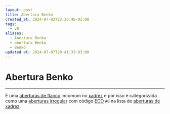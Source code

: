```yaml
---
layout: post
title: Abertura Benko
created_at: 2024-07-03T23:26:46-03:00
tags:
  - v0
aliases:
  - Abertura Benko
  - abertura Benko
  - Benko
updated at: 2024-07-07T20:41:33-03:00
---
```

# Abertura Benko
----

É uma [aberturas de flanco](api/2024/07/2024-07-06-Aberturas_de_flanco.md) incomum no [xadrez](api/2024/07/2024-07-06-Xadrez.md) e por isso é categorizada como uma [aberturas irregular](api/2024/07/2024-07-06-Aberturas_irregulares.md) com código [ECO](_insight/2024-07-07-Encyclopaedia_of_Chess_Openings.md) `A0` na lista de [aberturas de xadrez](api/2024/07/2024-07-06-Aberturas_de_xadrez.md).
